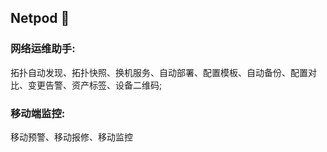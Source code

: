 ## Netpod 👋

<!--
**netpod/Netpod** is a ✨ _special_ ✨ repository because its `README.md` (this file) appears on your GitHub profile.

Here are some ideas to get you started:

- 🔭 I’m currently working on ...
- 🌱 I’m currently learning ...
- 👯 I’m looking to collaborate on ...
- 🤔 I’m looking for help with ...
- 💬 Ask me about ...
- 📫 How to reach me: ...
- 😄 Pronouns: ...
- ⚡ Fun fact: ...
-->
### 网络运维助手:
拓扑自动发现、拓扑快照、换机服务、自动部署、配置模板、自动备份、配置对比、变更告警、资产标签、设备二维码;
### 移动端监控:
移动预警、移动报修、移动监控
